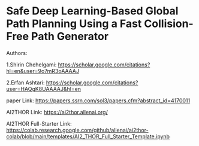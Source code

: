 # Safe Deep Learning-Based Global Path Planning Using a Fast Collision-Free Path Generator

Authors:

1.Shirin Chehelgami: https://scholar.google.com/citations?hl=en&user=9o7mR3oAAAAJ

2.Erfan Ashtari: https://scholar.google.com/citations?user=HAQgK8UAAAAJ&hl=en

paper Link: https://papers.ssrn.com/sol3/papers.cfm?abstract_id=4170011

AI2THOR Link: https://ai2thor.allenai.org/

AI2THOR Full-Starter Link: https://colab.research.google.com/github/allenai/ai2thor-colab/blob/main/templates/AI2_THOR_Full_Starter_Template.ipynb

